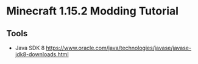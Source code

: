 # Minecraft 1.15.2 Modding Tutorial

## Tools
- Java SDK 8 https://www.oracle.com/java/technologies/javase/javase-jdk8-downloads.html